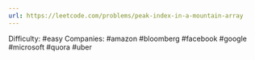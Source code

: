 ```yaml
---
url: https://leetcode.com/problems/peak-index-in-a-mountain-array
---
```


Difficulty: #easy
Companies: #amazon #bloomberg #facebook #google #microsoft #quora #uber